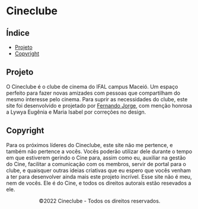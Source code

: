 # Cineclube
## Índice
* <a href='#projeto'>Projeto</a>
* <a href='#copyright'>Copyright</a>

<h2 id='projeto'>Projeto</h2>
O Cineclube é o clube de cinema do IFAL campus Maceió. Um espaço perfeito para fazer novas amizades com pessoas que compartilham do mesmo interesse pelo cinema. Para suprir as necessidades do clube, este site foi desenvolvido e projetado por <a href='www.github.com/nandowastaken'>Fernando Jorge</a>, com menção honrosa a Lywya Eugênia e Maria Isabel por correções no design. 

<h2 id='copyright'>Copyright</h2>
Para os próximos líderes do Cineclube, este site não me pertence, e também não pertence a vocês. Vocês poderão utilizar dele durante o tempo em que estiverem gerindo o Cine para, assim como eu, auxiliar na gestão do Cine, facilitar a comunicação com os membros, servir de portal para o clube, e quaisquer outras ideias criativas que eu espero que vocês venham a ter para desenvolver ainda mais este projeto incrível. Esse site não é meu, nem de vocês. Ele é do Cine, e todos os direitos autorais estão resevados a ele.

<div align='center'>
  <p>©2022 Cineclube - Todos os direitos reservados.</p>
  
</div>
